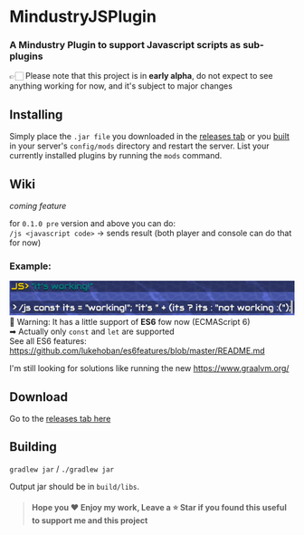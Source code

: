 # MindustryJSPlugin

### A Mindustry Plugin to support Javascript scripts as sub-plugins

👉🏻 Please note that this project is in **early alpha**, do not expect to see anything working for now, and it's subject to major changes

## Installing

Simply place the `.jar file` you downloaded in the [releases tab](https://github.com/Loxoz/MindustryJSPlugin/releases) or you [built](#building) in your server's `config/mods` directory and restart the server.
List your currently installed plugins by running the `mods` command.

## Wiki

*coming feature*

for `0.1.0 pre` version and above you can do:  
`/js <javascript code>` -> sends result (both player and console can do that for now)

### Example:
![example](images/example.png)  
🚧 Warning: It has a little support of **ES6** fow now (ECMAScript 6)  
➡ Actually only `const` and `let` are supported  
See all ES6 features: https://github.com/lukehoban/es6features/blob/master/README.md

I'm still looking for solutions like running the new https://www.graalvm.org/

## Download

Go to the [releases tab here](https://github.com/Loxoz/MindustryJSPlugin/releases)

## Building

`gradlew jar` / `./gradlew jar`

Output jar should be in `build/libs`.

> #### Hope you ❤️ Enjoy my work, Leave a ⭐️ Star if you found this useful to support me and this project

